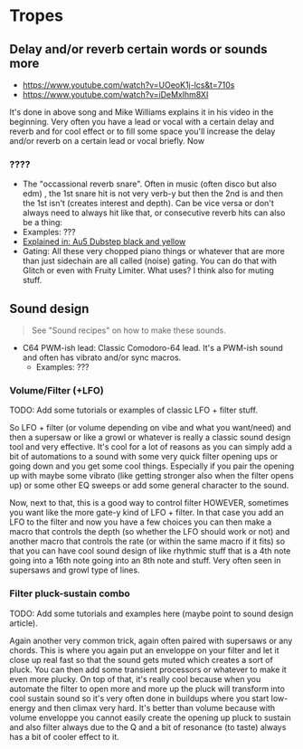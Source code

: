 # Tropes
## Delay and/or reverb certain words or sounds more
- https://www.youtube.com/watch?v=UOeoK1j-lcs&t=710s
- https://www.youtube.com/watch?v=iDeMxlhm8XI

It's done in above song and Mike Williams explains it in his video in the beginning. Very often you have a lead or vocal with a certain delay and reverb and for cool effect or to fill some space you'll increase the delay and/or reverb on a certain lead or vocal briefly. Now

### ????
- The "occassional reverb snare". Often in music (often disco but also edm) , the 1st snare hit is not very verb-y but then the 2nd is and then the 1st isn't (creates interest and depth). Can be vice versa or don't always need to always hit like that, or consecutive reverb hits can also be a thing:
- Examples: ???
- [Explained in: Au5 Dubstep black and yellow](https://www.youtube.com/watch?v=oLBqmi0ot_g)
- Gating: All these very chopped piano things or whatever that are more than just sidechain are all called (noise) gating. You can do that with Glitch or even with Fruity Limiter. What uses? I think also for muting stuff.

## Sound design
> See "Sound recipes" on how to make these sounds.

- C64 PWM-ish lead: Classic Comodoro-64 lead. It's a PWM-ish sound and often has vibrato and/or sync macros.
  - Examples: ???

### Volume/Filter (+LFO)
TODO: Add some tutorials or examples of classic LFO + filter stuff.

So LFO + filter (or volume depending on vibe and what you want/need) and then a supersaw or like a growl or whatever is really a classic sound design tool and very effective. It's cool for a lot of reasons as you can simply add a bit of automations to a sound with some very quick filter opening ups or going down and you get some cool things. Especially if you pair the opening up with maybe some vibrato (like getting stronger also when the filter opens up) or some other EQ sweeps or add some general character to the sound.

Now, next to that, this is a good way to control filter HOWEVER, sometimes you want like the more gate-y kind of LFO + filter. In that case you add an LFO to the filter and now you have a few choices you can then make a macro that controls the depth (so whether the LFO should work or not) and another macro that controls the rate (or within the same macro if it fits) so that you can have cool sound design of like rhythmic stuff that is a 4th note going into a 16th note going into an 8th note and stuff. Very often seen in supersaws and growl type of lines.

### Filter pluck-sustain combo
TODO: Add some tutorials and examples here (maybe point to sound design article).

Again another very common trick, again often paired with supersaws or any chords. This is where you again put an enveloppe on your filter and let it close up real fast so that the sound gets muted which creates a sort of pluck. You can then add some transient processors or whatever to make it even more plucky. On top of that, it's really cool because when you automate the filter to open more and more up the pluck will transform into cool sustain sound so it's very often done in buildups where you start low-energy and then climax very hard. It's better than volume because with volume enveloppe you cannot easily create the opening up pluck to sustain and also filter always due to the Q and a bit of resonance (to taste) always has a bit of cooler effect to it.
